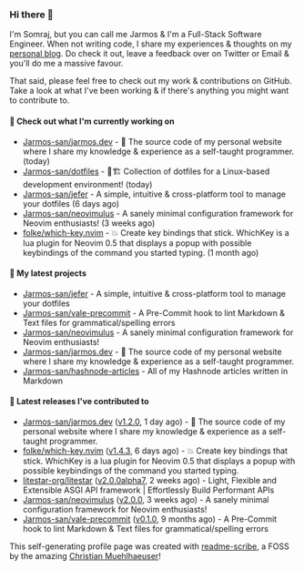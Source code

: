 ### Hi there 👋

I'm Somraj, but you can call me Jarmos & I'm a Full-Stack Software Engineer. When not writing code, I share my experiences & thoughts on my [personal blog](https://jarmos.vercel.app). Do check it out, leave a feedback over on Twitter or Email & you'll do me a massive favour.

That said, please feel free to check out my work & contributions on GitHub. Take a look at what I've been working & if there's anything you might want to contribute to.

#### 👷 Check out what I'm currently working on

- [Jarmos-san/jarmos.dev](https://github.com/Jarmos-san/jarmos.dev) - 👨 The source code of my personal website where I share my knowledge &amp; experience as a self-taught programmer. (today)
- [Jarmos-san/dotfiles](https://github.com/Jarmos-san/dotfiles) - 👷🏗️ Collection of dotfiles for a Linux-based development environment! (today)
- [Jarmos-san/jefer](https://github.com/Jarmos-san/jefer) - A simple, intuitive &amp; cross-platform tool to manage your dotfiles (6 days ago)
- [Jarmos-san/neovimulus](https://github.com/Jarmos-san/neovimulus) - A sanely minimal configuration framework for Neovim enthusiasts! (3 weeks ago)
- [folke/which-key.nvim](https://github.com/folke/which-key.nvim) - 💥   Create key bindings that stick. WhichKey is a lua plugin for Neovim 0.5 that displays a popup with possible keybindings of the command you started typing. (1 month ago)

#### 🌱 My latest projects

- [Jarmos-san/jefer](https://github.com/Jarmos-san/jefer) - A simple, intuitive &amp; cross-platform tool to manage your dotfiles
- [Jarmos-san/vale-precommit](https://github.com/Jarmos-san/vale-precommit) - A Pre-Commit hook to lint Markdown &amp; Text files for grammatical/spelling errors
- [Jarmos-san/neovimulus](https://github.com/Jarmos-san/neovimulus) - A sanely minimal configuration framework for Neovim enthusiasts!
- [Jarmos-san/jarmos.dev](https://github.com/Jarmos-san/jarmos.dev) - 👨 The source code of my personal website where I share my knowledge &amp; experience as a self-taught programmer.
- [Jarmos-san/hashnode-articles](https://github.com/Jarmos-san/hashnode-articles) - All of my Hashnode articles written in Markdown

#### 🔭 Latest releases I've contributed to

- [Jarmos-san/jarmos.dev](https://github.com/Jarmos-san/jarmos.dev) ([v1.2.0](https://github.com/Jarmos-san/jarmos.dev/releases/tag/v1.2.0), 1 day ago) - 👨 The source code of my personal website where I share my knowledge &amp; experience as a self-taught programmer.
- [folke/which-key.nvim](https://github.com/folke/which-key.nvim) ([v1.4.3](https://github.com/folke/which-key.nvim/releases/tag/v1.4.3), 6 days ago) - 💥   Create key bindings that stick. WhichKey is a lua plugin for Neovim 0.5 that displays a popup with possible keybindings of the command you started typing.
- [litestar-org/litestar](https://github.com/litestar-org/litestar) ([v2.0.0alpha7](https://github.com/litestar-org/litestar/releases/tag/v2.0.0alpha7), 2 weeks ago) - Light, Flexible and Extensible ASGI API framework | Effortlessly Build Performant APIs
- [Jarmos-san/neovimulus](https://github.com/Jarmos-san/neovimulus) ([v2.0.0](https://github.com/Jarmos-san/neovimulus/releases/tag/v2.0.0), 3 weeks ago) - A sanely minimal configuration framework for Neovim enthusiasts!
- [Jarmos-san/vale-precommit](https://github.com/Jarmos-san/vale-precommit) ([v0.1.0](https://github.com/Jarmos-san/vale-precommit/releases/tag/v0.1.0), 9 months ago) - A Pre-Commit hook to lint Markdown &amp; Text files for grammatical/spelling errors

This self-generating profile page was created with [readme-scribe](https://github.com/muesli/readme-scribe), a FOSS by the amazing [Christian Muehlhaeuser](https://github.com/muesli)!
